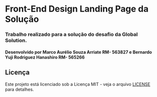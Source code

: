 # Front-End Design Landing Page da Solução

### Trabalho realizado para a solução do desafio da Global Solution.

#### Desenvolvido por Marco Aurélio Souza Arriate RM- 563827 e  Bernardo Yuji Rodriguez Hanashiro RM- 565266


## Licença

Este projeto está licenciado sob a Licença MIT - veja o arquivo [LICENSE](LICENSE) para detalhes.

